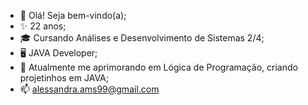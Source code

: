 - 👋 Olá! Seja bem-vindo(a);
- ✨ 22 anos;
- 🎓 Cursando Análises e Desenvolvimento de Sistemas 2/4;
- 🖥️ JAVA Developer;
- 🌱 Atualmente me aprimorando em Lógica de Programação, criando projetinhos em JAVA;
- 📫 alessandra.ams99@gmail.com

<!---
alesssandra-moreira/alesssandra-moreira is a ✨ special ✨ repository because its `README.md` (this file) appears on your GitHub profile.
You can click the Preview link to take a look at your changes.
--->

